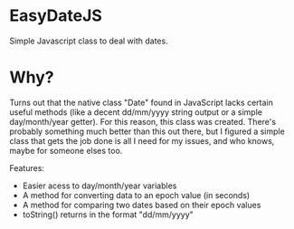 # EasyDateJS
Simple Javascript class to deal with dates.

# Why?
Turns out that the native class "Date" found in JavaScript lacks certain useful methods (like a decent dd/mm/yyyy string output or a simple day/month/year getter).
For this reason, this class was created. There's probably something much better than this out there, but I figured a simple class that gets the job done is all I need for my issues, and who knows, maybe for someone elses too.

Features:
- Easier acess to day/month/year variables
- A method for converting data to an epoch value (in seconds)
- A method for comparing two dates based on their epoch values
- toString() returns in the format "dd/mm/yyyy"
